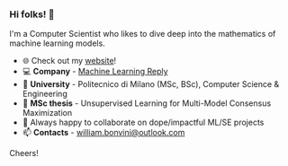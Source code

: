 ### Hi folks! 👋
I'm a Computer Scientist who likes to dive deep into the mathematics of machine learning models.

- :globe_with_meridians: Check out my [website](https://williambonvini.com)!
- :computer: **Company** - [Machine Learning Reply](https://www.reply.com/machine-learning-reply/it/)
- :school: **University** - Politecnico di Milano (MSc, BSc), Computer Science & Engineering
- 🔭 **MSc thesis** - Unsupervised Learning for Multi-Model Consensus Maximization
- 👯 Always happy to collaborate on dope/impactful ML/SE projects
- 📫 **Contacts** - william.bonvini@outlook.com

Cheers!

<!--
**WilliamBonvini/WilliamBonvini** is a ✨ _special_ ✨ repository because its `README.md` (this file) appears on your GitHub profile.

Here are some ideas to get you started:

- 🔭 I’m currently working on ...
- 🤔 I’m looking for help with ...
- 💬 Ask me about ...
- 📫 How to reach me: ...
- 😄 Pronouns: ...
- ⚡ Fun fact: ...
-->
